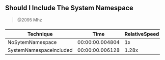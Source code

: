 
Should I Include The System Namespace
-------------------------------------
> @2095 Mhz


### 


|Technique              |Time           |RelativeSpeed|Throughput|
|-----------------------|---------------|-------------|----------|
|NoSytemNamespace       |00:00:00.004804|1x           |20815.55/s|
|SystemNamespaceIncluded|00:00:00.006128|1.28x        |16318.01/s|




